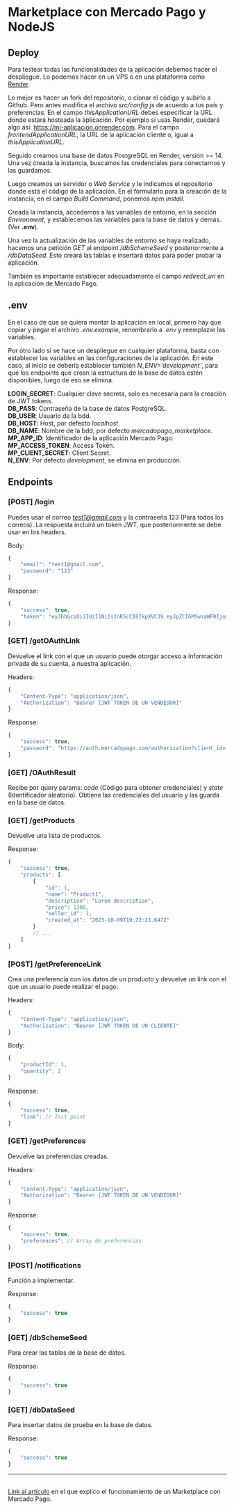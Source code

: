 # Marketplace con Mercado Pago y NodeJS

## Deploy

Para testear todas las funcionalidades de la aplicación debemos hacer el despliegue. Lo podemos hacer en un VPS o en una plataforma como <a href="https://render.com">Render</a>.

Lo mejor es hacer un fork del repositorio, o clonar el código y subirlo a Github. Pero antes modifica el archivo *src/config.js* de acuerdo a tus país y preferencias. En el campo *thisApplicationURL* debes especificar la URL donde estará hosteada la aplicación. Por ejemplo si usas Render, quedará algo así: https://mi-aplicacion.onrender.com. Para el campo *frontendApplicationURL*, la URL de la aplicación cliente o, igual a *thisApplicationURL*.

Seguido creamos una base de datos PostgreSQL en Render, versión >= 14.
Una vez creada la instancia, buscamos las credenciales para conectarnos y las guardamos.

Luego creamos un servidor o *Web Service* y le indicamos el repositorio donde está el código de la aplicación. En el formulario para la creación de la instancia, en el campo *Build Command*, ponemos *npm install*.

Creada la instancia, accedemos a las variables de entorno, en la sección *Environment*, y establecemos las variables para la base de datos y demás. (Ver **.env**).

Una vez la actualización de las variables de entorno se haya realizado, hacemos una petición *GET* al endpoint */dbSchemeSeed* y posteriormente a */dbDataSeed*. Esto creará las tablas e insertará datos para poder probar la aplicación.

También es importante establecer adecuadamente el campo *redirect_uri* en la aplicación de Mercado Pago.

## .env

En el caso de que se quiera montar la aplicación en local, primero hay que copiar y pegar el archivo *.env.example*, renombrarlo a *.env* y reemplazar las variables.

Por otro lado si se hace un despliegue en cualquier plataforma, basta con establecer las variables en las configuraciones de la aplicación. En este caso, al inicio se debería establecer también *N_ENV='development'*, para que los endpoints que crean la estructura de la base de datos estén disponibles, luego de eso se elimina.

**LOGIN_SECRET**: Cualquier clave secreta, solo es necesaria para la creación de JWT tokens.
<br/>**DB_PASS**: Contraseña de la base de datos PostgreSQL.
<br/>**DB_USER**: Usuario de la bdd.
<br/>**DB_HOST**: Host, por defecto *localhost*.
<br/>**DB_NAME**: Nombre de la bdd, por defecto *mercadopago_marketplace*.
<br/>**MP_APP_ID**: Identificador de la aplicación Mercado Pago.
<br/>**MP_ACCESS_TOKEN**: Access Token.
<br/>**MP_CLIENT_SECRET**: Client Secret.
<br/>**N_ENV**: Por defecto *development*, se elimina en producción.

## Endpoints

### [POST] /login

Puedes usar el correo *test1@gmail.com* y la contraseña 123 (Para todos los correos).
La respuesta incluirá un token JWT, que posteriormente se debe usar en los headers.

Body:

~~~js
{
    "email": "test1@gmail.com",
    "password": "123"
}
~~~

Response:

~~~js
{
    "success": true,
    "token": "eyJhbGciOiJIUzI1NiIsInR5cCI6IkpXVCJ9.eyJpZCI6MSwiaWF0IjoxNjk2ODc1ODk2LCJleHAiOjE2OTY4OTc0OTZ9.kW3LPpmHjVi3W4ARe53bGfr9hAOtaeOhDUSsNz3sZ3Q" // JWT TOKEN
}
~~~

### [GET] /getOAuthLink

Devuelve el link con el que un usuario puede otorgar acceso a información privada de su cuenta, a nuestra aplicación.

Headers:

~~~js
{
    "Content-Type": "application/json",
    "Authorization": "Bearer [JWT TOKEN DE UN VENDEDOR]"
}
~~~

Response: 

~~~js
{
    "success": true,
    "password": "https://auth.mercadopago.com/authorization?client_id=[MP_APP_ID]&response_type=code&platform_id=mp&state=[state]&redirect_uri=[redirectUrl]"
}
~~~

### [GET] /OAuthResult

Recibe por query params: *code* (Código para obtener credenciales) y *state* (Identificador aleatorio). Obtiene las credenciales del usuario y las guarda en la base de datos.

### [GET] /getProducts

Devuelve una lista de productos.

Response:

~~~js
{
    "success": true,
    "products": [
        {
            "id": 1,
            "name": "Product1",
            "description": "Lorem description",
            "price": 1300,
            "seller_id": 1,
            "created_at": "2023-10-09T19:22:21.647Z"
        }
        // ...
    ]
}
~~~

### [POST] /getPreferenceLink

Crea una preferencia con los datos de un producto y devuelve un link con el que un usuario puede realizar el pago.

Headers:

~~~js
{
    "Content-Type": "application/json",
    "Authorization": "Bearer [JWT TOKEN DE UN CLIENTE]"
}
~~~

Body:

~~~js
{
    "productId": 1,
    "quantity": 2
}
~~~

Response:

~~~js
{
    "success": true,
    "link": // Init point 
}
~~~

### [GET] /getPreferences

Devuelve las preferencias creadas. 

Headers:

~~~js
{
    "Content-Type": "application/json",
    "Authorization": "Bearer [JWT TOKEN DE UN VENDEDOR]"
}
~~~

Response:

~~~js
{
    "success": true,
    "preferences": // Array de preferencias
}
~~~

### [POST] /notifications

Función a implementar.

Response: 

~~~js
{
    "success": true
}
~~~

### [GET] /dbSchemeSeed

Para crear las tablas de la base de datos.

Response:

~~~js
{
    "success": true
}
~~~

### [GET] /dbDataSeed

Para insertar datos de prueba en la base de datos.

Response:

~~~js
{
    "success": true
}
~~~
<hr/>
<br/>
<a href="https://medium.com/@luc4sfur7ado/marketplace-con-mercado-pago-y-nodejs-9d82e2218b5c">Link al artículo</a> en el que explico el funcionamiento de un Marketplace con Mercado Pago.
